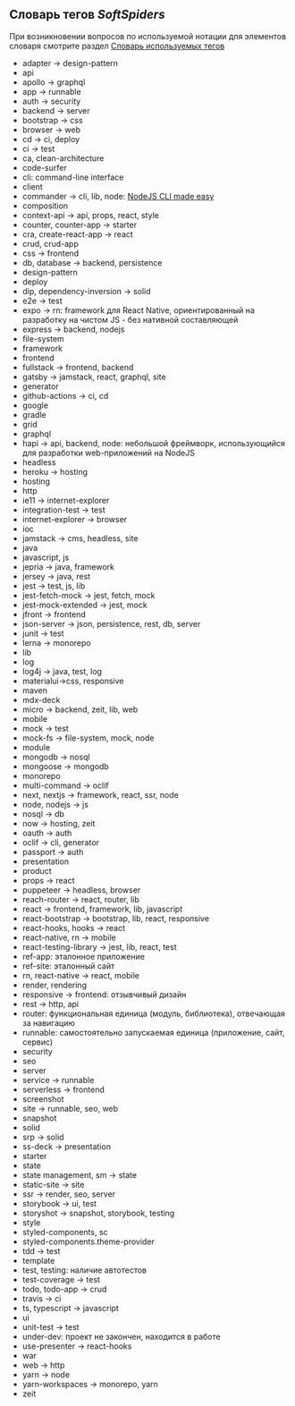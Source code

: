 ## Словарь тегов *SoftSpiders*

При возникновении вопросов по используемой нотации для элементов словаря смотрите раздел
[Словарь используемых тегов](README.md#словарь-используемых-тегов)

- adapter -> design-pattern
- api
- apollo -> graphql
- app -> runnable
- auth -> security
- backend -> server
- bootstrap -> css
- browser -> web
- cd -> ci, deploy
- ci -> test
- ca, clean-architecture
- code-surfer 
- cli: command-line interface
- client
- commander -> cli, lib, node: [NodeJS CLI made easy](https://github.com/tj/commander.js)
- composition
- context-api -> api, props, react, style
- counter, counter-app -> starter
- cra, create-react-app -> react
- crud, crud-app
- css -> frontend
- db, database -> backend, persistence
- design-pattern
- deploy
- dip, dependency-inversion -> solid
- e2e -> test
- expo -> rn: framework для React Native, ориентированный на разработку на чистом JS - без нативной составляющей
- express -> backend, nodejs
- file-system
- framework
- frontend
- fullstack -> frontend, backend
- gatsby -> jamstack, react, graphql, site
- generator
- github-actions -> ci, cd
- google
- gradle
- grid
- graphql
- hapi -> api, backend, node: небольшой фреймворк, использующийся для разработки web-приложений на NodeJS 
- headless
- heroku -> hosting
- hosting
- http
- ie11 -> internet-explorer
- integration-test -> test
- internet-explorer -> browser
- ioc
- jamstack -> cms, headless, site
- java
- javascript, js
- jepria -> java, framework
- jersey -> java, rest
- jest -> test, js, lib
- jest-fetch-mock -> jest, fetch, mock
- jest-mock-extended -> jest, mock
- jfront -> frontend
- json-server -> json, persistence, rest, db, server
- junit -> test
- lerna -> monorepo
- lib
- log
- log4j -> java, test, log
- materialui->css, responsive
- maven
- mdx-deck
- micro -> backend, zeit, lib, web
- mobile
- mock -> test
- mock-fs -> file-system, mock, node
- module
- mongodb -> nosql
- mongoose -> mongodb
- monorepo
- multi-command -> oclif
- next, nextjs -> framework, react, ssr, node 
- node, nodejs -> js
- nosql -> db
- now -> hosting, zeit
- oauth -> auth
- oclif -> cli, generator
- passport -> auth
- presentation
- product
- props -> react
- puppeteer -> headless, browser
- reach-router -> react, router, lib
- react -> frontend, framework, lib, javascript
- react-bootstrap -> bootstrap, lib, react, responsive
- react-hooks, hooks -> react
- react-native, rn -> mobile
- react-testing-library -> jest, lib, react, test
- ref-app: эталонное приложение
- ref-site: эталонный сайт
- rn, react-native -> react, mobile
- render, rendering
- responsive -> frontend: отзывчивый дизайн
- rest -> http, api
- router: функциональная единица (модуль, библиотека), отвечающая за навигацию
- runnable: самостоятельно запускаемая единица (приложение, сайт, сервис)
- security
- seo
- server
- service -> runnable
- serverless -> frontend
- screenshot
- site -> runnable, seo, web
- snapshot
- solid
- srp -> solid
- ss-deck -> presentation
- starter
- state
- state management, sm -> state
- static-site -> site
- ssr -> render, seo, server
- storybook -> ui, test
- storyshot -> snapshot, storybook, testing
- style
- styled-components, sc
- styled-components.theme-provider
- tdd -> test
- template
- test, testing: наличие автотестов
- test-coverage -> test
- todo, todo-app -> crud
- travis -> ci
- ts, typescript -> javascript
- ui
- unit-test -> test
- under-dev: проект не закончен, находится в работе
- use-presenter -> react-hooks
- war
- web -> http
- yarn -> node
- yarn-workspaces -> monorepo, yarn
- zeit
